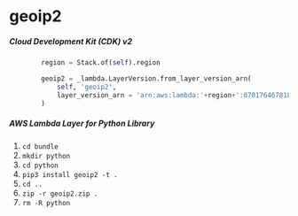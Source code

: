 # geoip2

##### Cloud Development Kit (CDK) v2

```python
        region = Stack.of(self).region

        geoip2 = _lambda.LayerVersion.from_layer_version_arn(
            self, 'geoip2',
            layer_version_arn = 'arn:aws:lambda:'+region+':070176467818:layer:geoip2:1'
        )
```

##### AWS Lambda Layer for Python Library

 1. ```cd bundle```
 2. ```mkdir python```
 3. ```cd python```
 4. ```pip3 install geoip2 -t .```
 5. ```cd ..```
 6. ```zip -r geoip2.zip .```
 7. ```rm -R python```
 
